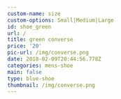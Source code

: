 ```yaml
---
custom-name: size
custom-options: Small|Medium|Large
id: shoe_green
url: /
title: green converse
price: '20'
pic-url: /img/converse.png
date: 2018-02-09T20:44:56.778Z
categories: mens-shoe
main: false
type: blue-shoe
thumbnail: /img/converse.png
---
```

